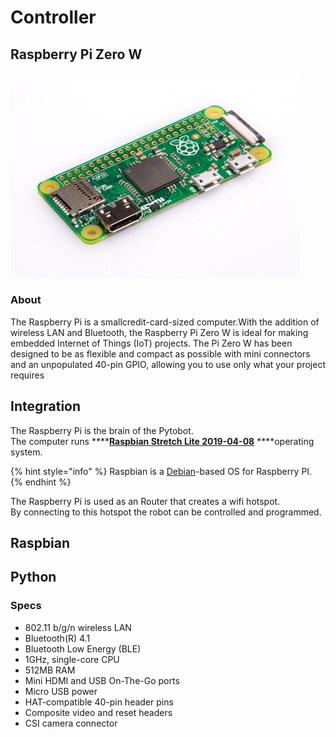 # Controller

##  Raspberry Pi Zero W

### 

![Raspberry Pi Zero W](../../.gitbook/assets/raspberry-pi-zero-462x322.jpg)

### About

The Raspberry Pi is a smallcredit-card-sized computer.With the addition of wireless LAN and Bluetooth, the Raspberry Pi Zero W is ideal for making embedded Internet of Things \(IoT\) projects. The Pi Zero W has been designed to be as flexible and compact as possible with mini connectors and an unpopulated 40-pin GPIO, allowing you to use only what your project requires

## Integration

The Raspberry Pi is the brain of the Pytobot.   
The computer runs ****[**Raspbian Stretch Lite 2019-04-08**](https://www.raspberrypi.org/downloads/raspbian/) ****operating system.

{% hint style="info" %}
Raspbian is a [Debian](https://en.wikipedia.org/wiki/Debian)-based OS for Raspberry PI.
{% endhint %}

The Raspberry Pi is used as an Router that creates a wifi hotspot.  
By connecting to this hotspot the robot can be controlled and programmed.

## Raspbian



## Python





### Specs

* 802.11 b/g/n wireless LAN
* Bluetooth\(R\) 4.1
* Bluetooth Low Energy \(BLE\)
* 1GHz, single-core CPU
* 512MB RAM
* Mini HDMI and USB On-The-Go ports
* Micro USB power
* HAT-compatible 40-pin header pins
* Composite video and reset headers
* CSI camera connector


